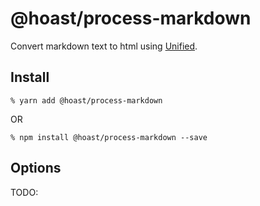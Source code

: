 # @hoast/process-markdown

Convert markdown text to html using [Unified](https://github.com/unifiedjs/unified#readme).

## Install

```
% yarn add @hoast/process-markdown
```

OR

```
% npm install @hoast/process-markdown --save
```

## Options

TODO:
